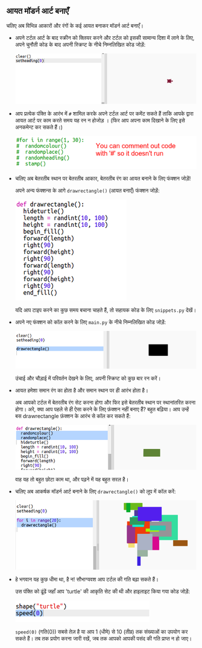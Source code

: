 ## आयत मॉडर्न आर्ट बनाएँ



चलिए अब विभिन्न आकारों और रंगों के कई आयत बनाकर मॉडर्न आर्ट बनाएँ। 

+ अपने टर्टल आर्ट के बाद स्क्रीन को क्लियर करने और टर्टल को इसकी सामान्य दिशा में लाने के लिए, अपने चुनौती कोड के बाद अपनी स्क्रिप्ट के नीचे निम्नलिखित कोड जोड़ें:

    ![screenshot](images/modern-reset.png)

+ आप प्रत्येक पंक्ति के आरंभ में `#` शामिल करके अपने टर्टल आर्ट पर कमेंट सकते हैं ताकि आपके द्वारा आयत आर्ट पर काम करते समय यह रन न होजोड़ । (फिर आप अपना काम दिखाने के लिए इसे अनकमेन्ट कर सकते हैं।)

    ![screenshot](images/modern-comment.png)
 
+ चलिए अब बेतरतीब स्थान पर बेतरतीब आकार, बेतरतीब रंग का आयत बनाने के लिए फंक्शन जोड़ें! 
    
    अपने अन्य फंक्शन्स के आगे `drawrectangle()` (आयत बनाएँ) फंक्शन जोड़ें:

    ![screenshot](images/modern-rect-function.png)
    
    यदि आप टाइप करने का कुछ समय बचाना चाहते हैं, तो सहायक कोड के लिए `snippets.py` देखें। 
    
+ अपने नए फंक्शन को कॉल करने के लिए `main.py` के नीचे निम्नलिखित कोड जोड़ें:

    ![screenshot](images/modern-call-rect.png)
    
    उंचाई और चौड़ाई में परिवर्तन देखने के लिए, अपनी स्क्रिप्ट को कुछ बार रन करें। 
   
+ आयत हमेशा समान रंग का होता है और समान स्थान पर ही आरंभ होता है। 

    अब आपको टर्टल में बेतरतीब रंग सेट करना होगा और फिर इसे बेतरतीब स्थान पर स्थानांतरित करना होगा। अरे, क्या आप पहले से ही ऐसा करने के लिए फ़ंक्शन नहीं बनाए हैं? बहुत बढ़िया। आप उन्हें बस drawrectangle फ़ंक्शन के आरंभ से कॉल कर सकते हैं: 
    
    ![screenshot](images/modern-random-rect.png)
    
    वाह यह तो बहुत छोटा काम था, और पढ़ने में यह बहुत सरल है। 

    
+ चलिए अब आकर्षक मॉडर्न आर्ट बनाने के लिए `drawrectangle()` को लूप में कॉल करें:

    ![screenshot](images/modern-rect-art.png)

+ हे भगवान यह कुछ धीमा था, है न! सौभाग्यवश आप टर्टल की गति बढ़ा सकते हैं। 

    उस पंक्ति को ढूंढें जहाँ आप 'turtle' की आकृति सेट की थी और हाइलाइट किया गया कोड जोड़ें:
    
    ![screenshot](images/modern-speed.png)
    
    `speed(0)` (गति(0)) सबसे तेज़ है या आप 1 (धीमे) से 10 (तीव्र) तक संख्याओं का उपयोग कर सकते हैं। तब तक प्रयोग करना जारी रखें, जब तक आपको आपकी पसंद की गति प्राप्त न हो जाए। 

